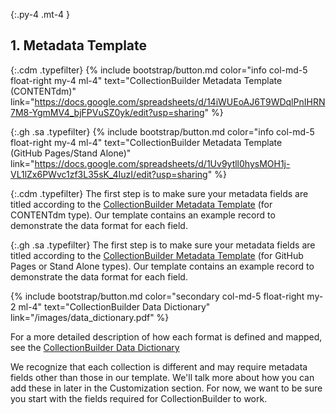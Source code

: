 
{:.py-4 .mt-4 }
## 1. Metadata Template

{:.cdm .typefilter}
{% include bootstrap/button.md color="info col-md-5 float-right my-4 ml-4" text="CollectionBuilder Metadata Template (CONTENTdm)" link="https://docs.google.com/spreadsheets/d/14iWUEoAJ6T9WDqlPnIHRN7M8-YgmMV4_bjFPVuSZ0yk/edit?usp=sharing" %}

{:.gh .sa .typefilter}
{% include bootstrap/button.md color="info col-md-5 float-right my-4 ml-4" text="CollectionBuilder Metadata Template <br>(GitHub Pages/Stand Alone)" link="https://docs.google.com/spreadsheets/d/1Uv9ytll0hysMOH1j-VL1lZx6PWvc1zf3L35sK_4IuzI/edit?usp=sharing" %}

{:.cdm .typefilter}
The first step is to make sure your metadata fields are titled according to the [CollectionBuilder Metadata Template](https://docs.google.com/spreadsheets/d/14iWUEoAJ6T9WDqlPnIHRN7M8-YgmMV4_bjFPVuSZ0yk/edit?usp=sharing) (for CONTENTdm type).  Our template contains an example record to demonstrate the data format for each field.

{:.gh .sa .typefilter}
The first step is to make sure your metadata fields are titled according to the [CollectionBuilder Metadata Template](https://docs.google.com/spreadsheets/d/1Uv9ytll0hysMOH1j-VL1lZx6PWvc1zf3L35sK_4IuzI/edit?usp=sharing) (for GitHub Pages or Stand Alone types).  Our template contains an example record to demonstrate the data format for each field.


{% include bootstrap/button.md color="secondary col-md-5 float-right my-2 ml-4" text="CollectionBuilder Data Dictionary" link="/images/data_dictionary.pdf" %}

For a more detailed description of how each format is defined and mapped, see the [CollectionBuilder Data Dictionary](/images/data_dictionary.pdf)

We recognize that each collection is different and may require metadata fields other than those in our template. We'll talk more about how you can add these in later in the Customization section. For now, we want to be sure you start with the fields required for CollectionBuilder to work.
